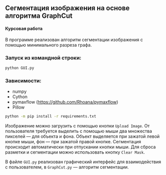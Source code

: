 ## Сегментация изображения на основе алгоритма GraphCut
#### Курсовая работа

В программе реализован алгоритм сегментации изображения с помощью минимального разреза графа.

### Запуск из командной строки:
``` bash
python GUI.py
```

### Зависимости:
* numpy
* Cython
* pymaxflow (https://github.com/Rhoana/pymaxflow)
* Pillow
``` bash
python -m pip install -r requirements.txt
```

Изображение можно загрузить с помощью кнопки `Upload Image`. От пользователя требуется выделить с помощью мыши два множества пикселей — для объекта и фона. Объект выделяется при зажатой левой кнопке мыши, фон — при зажатой правой кнопке. Сегментация происходит автоматически при отпускании кнопки мыши. Для сброса разметки и сегментации можно использовать кнопку `Clear Mask`.

В файле `GUI.py` реализован графический интерфейс для взаимодействия с пользователем, в `GraphCut.py` — алгоритм сегментации.